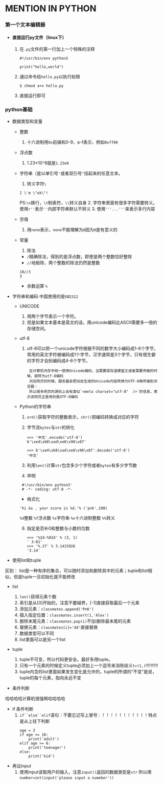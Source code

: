 MENTION IN PYTHON
==

### 第一个文本编辑器
* #### 直接运行py文件（linux下）
  1. 在`.py`文件的第一行加上一个特殊的注释
      ```
      #!/usr/bin/env python3

      print("hello,world")
      ```
  2. 通过命令给`hello.py`以执行权限
      ```
      $ chmod a+x hello.py
      ```
  3. 直接运行即可

### python基础
* 数据类型和变量
  * 整数
    1. 十六进制用`0x`前缀和0-9，a-f表示，例如`0xff00`
  * 浮点数
    1. 1.23*10^9就是`1.23e9`
  * 字符串（是以单引号`'`或者双引号`"`括起来的任意文本。

    1. 转义字符`\`

      `I \'m \"ok\"!`

       PS:`\n`换行，`\t`制表符，`\\`转义自身
    2. 字符串里面有很多字符需要转义。使用`r''`表示`''`内部字符串默认不转义
    3. 使用`'''...'''`来表示多行内容
  * 空值
    1. 用`none`表示，`none`不能理解为`0`因为`0`是有意义的    
  * 常量
    1. 除法
      * `/`精确除法，得到的是浮点数，即使是两个整数恰好整除
      * `//`地板除，两个整数的除法仍然是整数
      ```
      10//3
      3
      ```
      * 余数运算 `%`

* 字符串和编码 中国使用的是`GB2312`
  * UNICODE
    1. 用两个字节表示一个字符。
    2. 但是如果文本基本是英文的话，用unicode编码比ASCII需要多一倍的存储空间。

  * utf-8
    1. utf-8可以把一个unicode字符根据不同的数字大小编码成1-6个字节，常用的英文字符被编码成1个字节，汉字通常是3个字节，只有很生僻的字符才会别编码成4-6个字节。

            在计算机内存中统一使用Unicode编码，当需要保存道硬盘又或者需要传输的时候，就转为utf-8编码
            浏览网页的时候，服务器会把动态生成的Unicode内容转换为UTF-8再传输到浏览器：
            所以很多网页的源码上会有类似`<meta charset="utf-8"  />`的信息，表示该网页正是用的是UTF-8编码

  * Python的字符串
    1. `ord()`获取字符的整数表示，`chr()`把编码转换成对应的字符
    2. 字节流`bytes`与`str`的转化

        ```
        >>> '中文'.encode('utf-8')
        b'\xe4\xb8\xad\xe6\x96\x87'

        >>> b'\xe4\xb8\xad\xe6\x96\x87'.decode('utf-8')
        '中文'
        ```

    3. 利用`len()`计算`str`包含多少个字符或者`bytes`有多少字节数

    4. 申明  
    ```
     #!/usr/bin/env python3'
     # -*- coding: utf-8 -*-
    ```

    * 格式化
    ```
    'hi &s , your score is %d.'% ('pnk',100)
    ```
    `%d`整数  `%f`浮点数  `%s`字符串 `%x`十六进制整数 `%%`转义

    6. 指定是否补0和整数与小数的位数
        ```
        >>> '%2d-%02d' % (3, 1)
        ' 3-01'
        >>> '%.2f' % 3.1415926
        '3.14'
        ```

* 使用list和tuple

区别： list是一种有序的集合，可以随时添加和删除其中的元素；tuple和list相似，但是tuple一旦初始化就不能修改
  * list
    1. `len()`获得元素个数
    2. 索引是从[0]开始的，注意不要越界，[-1]直接获取最后一个元素
    3. 添加元素：`classmates.append('PnK') `
    4. 插入指定位置：`classmates.insert(1,'Alex')`
    5. 删除末尾元素：`classmates.pop(i)`不加i删除最末尾的元素
    6. 替换元素：`classmates[i]='dd'`直接替换
    7. 数据类型可以不同
    8. list里面可以是另一个list
  * tuple
    1. tuple不可变，所以代码更安全。最好多用tuple。
    2. 只有一个元素的时候定义tuple必须加上一个逗号来消除歧义`t=(1,)`!!!!!!!!!!
    3. tuple内含的list里面如果发生变化是允许的，tuple的所谓的“不变”是说，tuple的每个元素，指向永远不变


* 条件判断

哈哈哈哈计算机很强啊哈哈哈哈
  * if 条件判断
    1. `if``else``elif`语句：不要忘记写上冒号`：`！！！！！！！！！！！特点是从上往下判断
        ```
        age = 3
        if age >= 18:
            print('adult')
        elif age >= 6:
            print('teenager')
        else:
            print('kid')
        ```
  * 再议input
    1. 使用input读取用户的输入，注意`input()`返回的数据类型是`str`
       所以用`number=int(input('please input a numeber'))`
